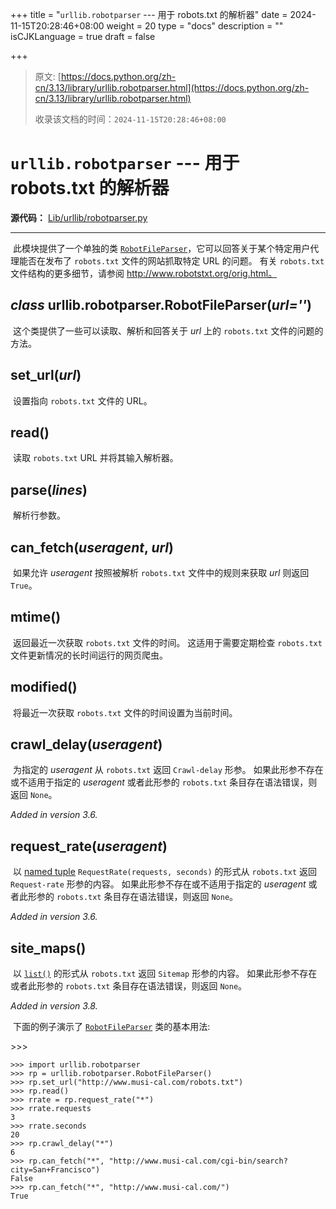 +++
title = "`urllib.robotparser` --- 用于 robots.txt 的解析器"
date = 2024-11-15T20:28:46+08:00
weight = 20
type = "docs"
description = ""
isCJKLanguage = true
draft = false

+++

> 原文: [https://docs.python.org/zh-cn/3.13/library/urllib.robotparser.html](https://docs.python.org/zh-cn/3.13/library/urllib.robotparser.html)
>
> 收录该文档的时间：`2024-11-15T20:28:46+08:00`

# `urllib.robotparser` --- 用于 robots.txt 的解析器

**源代码：** [Lib/urllib/robotparser.py](https://github.com/python/cpython/tree/3.13/Lib/urllib/robotparser.py)

------

​	此模块提供了一个单独的类 [`RobotFileParser`](https://docs.python.org/zh-cn/3.13/library/urllib.robotparser.html#urllib.robotparser.RobotFileParser)，它可以回答关于某个特定用户代理能否在发布了 `robots.txt` 文件的网站抓取特定 URL 的问题。 有关 `robots.txt` 文件结构的更多细节，请参阅 http://www.robotstxt.org/orig.html。

## *class* urllib.robotparser.**RobotFileParser**(*url=''*)

​	这个类提供了一些可以读取、解析和回答关于 *url* 上的 `robots.txt` 文件的问题的方法。

## **set_url**(*url*)

​	设置指向 `robots.txt` 文件的 URL。

## **read**()

​	读取 `robots.txt` URL 并将其输入解析器。

## **parse**(*lines*)

​	解析行参数。

## **can_fetch**(*useragent*, *url*)

​	如果允许 *useragent* 按照被解析 `robots.txt` 文件中的规则来获取 *url* 则返回 `True`。

## **mtime**()

​	返回最近一次获取 `robots.txt` 文件的时间。 这适用于需要定期检查 `robots.txt` 文件更新情况的长时间运行的网页爬虫。

## **modified**()

​	将最近一次获取 `robots.txt` 文件的时间设置为当前时间。

## **crawl_delay**(*useragent*)

​	为指定的 *useragent* 从 `robots.txt` 返回 `Crawl-delay` 形参。 如果此形参不存在或不适用于指定的 *useragent* 或者此形参的 `robots.txt` 条目存在语法错误，则返回 `None`。

*Added in version 3.6.*

## **request_rate**(*useragent*)

​	以 [named tuple](https://docs.python.org/zh-cn/3.13/glossary.html#term-named-tuple) `RequestRate(requests, seconds)` 的形式从 `robots.txt` 返回 `Request-rate` 形参的内容。 如果此形参不存在或不适用于指定的 *useragent* 或者此形参的 `robots.txt` 条目存在语法错误，则返回 `None`。

*Added in version 3.6.*

## **site_maps**()

​	以 [`list()`](https://docs.python.org/zh-cn/3.13/library/stdtypes.html#list) 的形式从 `robots.txt` 返回 `Sitemap` 形参的内容。 如果此形参不存在或者此形参的 `robots.txt` 条目存在语法错误，则返回 `None`。

*Added in version 3.8.*

​	下面的例子演示了 [`RobotFileParser`](https://docs.python.org/zh-cn/3.13/library/urllib.robotparser.html#urllib.robotparser.RobotFileParser) 类的基本用法:

\>>>

```
>>> import urllib.robotparser
>>> rp = urllib.robotparser.RobotFileParser()
>>> rp.set_url("http://www.musi-cal.com/robots.txt")
>>> rp.read()
>>> rrate = rp.request_rate("*")
>>> rrate.requests
3
>>> rrate.seconds
20
>>> rp.crawl_delay("*")
6
>>> rp.can_fetch("*", "http://www.musi-cal.com/cgi-bin/search?city=San+Francisco")
False
>>> rp.can_fetch("*", "http://www.musi-cal.com/")
True
```

